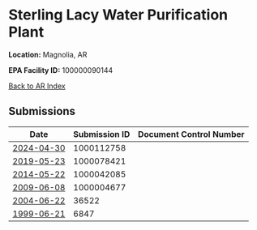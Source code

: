 # Sterling Lacy Water Purification Plant

**Location:** Magnolia, AR

**EPA Facility ID:** 100000090144

[Back to AR Index](../../index.md)

## Submissions

| Date | Submission ID | Document Control Number |
|------|--------------|-------------------------|
| [2024-04-30](submissions/1000112758.md) | 1000112758 |  |
| [2019-05-23](submissions/1000078421.md) | 1000078421 |  |
| [2014-05-22](submissions/1000042085.md) | 1000042085 |  |
| [2009-06-08](submissions/1000004677.md) | 1000004677 |  |
| [2004-06-22](submissions/36522.md) | 36522 |  |
| [1999-06-21](submissions/6847.md) | 6847 |  |
